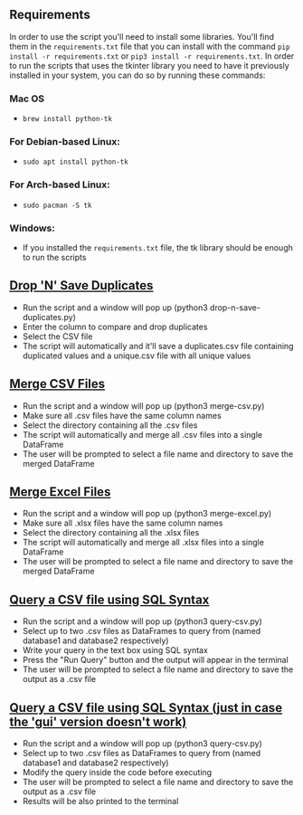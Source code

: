 ## Requirements

In order to use the script you'll need to install some libraries. You'll find them in the `requirements.txt` file that you can install with the command `pip install -r requirements.txt` or `pip3 install -r requirements.txt`. In order to run the scripts that uses the tkinter library you need to have it previously installed in your system, you can do so by running these commands:

### Mac OS

- `brew install python-tk`

### For Debian-based Linux:

- `sudo apt install python-tk`

### For Arch-based Linux:

- `sudo pacman -S tk`

### Windows:

- If you installed the `requirements.txt` file, the tk library should be enough to run the scripts

## [Drop 'N' Save Duplicates](drop-n-save-duplicates.py)

- Run the script and a window will pop up (python3 drop-n-save-duplicates.py)
- Enter the column to compare and drop duplicates
- Select the CSV file
- The script will automatically and it'll save a duplicates.csv file containing duplicated values and a unique.csv file with all unique values

## [Merge CSV Files](merge-csv.py)

- Run the script and a window will pop up (python3 merge-csv.py)
- Make sure all .csv files have the same column names
- Select the directory containing all the .csv files
- The script will automatically and merge all .csv files into a single DataFrame
- The user will be prompted to select a file name and directory to save the merged DataFrame

## [Merge Excel Files](merge-excel.py)

- Run the script and a window will pop up (python3 merge-excel.py)
- Make sure all .xlsx files have the same column names
- Select the directory containing all the .xlsx files
- The script will automatically and merge all .xlsx files into a single DataFrame
- The user will be prompted to select a file name and directory to save the merged DataFrame

## [Query a CSV file using SQL Syntax](query-csv-gui.py)

- Run the script and a window will pop up (python3 query-csv.py)
- Select up to two .csv files as DataFrames to query from (named database1 and database2 respectively)
- Write your query in the text box using SQL syntax
- Press the "Run Query" button and the output will appear in the terminal
- The user will be prompted to select a file name and directory to save the output as a .csv file

## [Query a CSV file using SQL Syntax (just in case the 'gui' version doesn't work)](query-csv.py)

- Run the script and a window will pop up (python3 query-csv.py)
- Select up to two .csv files as DataFrames to query from (named database1 and database2 respectively)
- Modify the query inside the code before executing
- The user will be prompted to select a file name and directory to save the output as a .csv file
- Results will be also printed to the terminal
